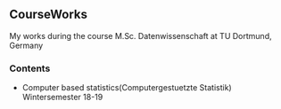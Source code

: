 ## CourseWorks
My works during the course M.Sc. Datenwissenschaft at TU Dortmund, Germany

### Contents
* Computer based statistics(Computergestuetzte Statistik) Wintersemester 18-19
